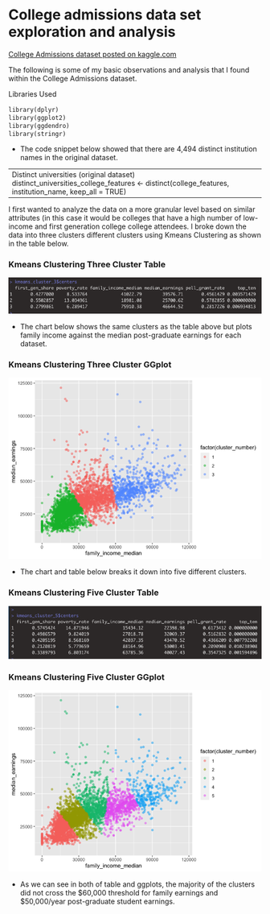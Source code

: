 # College admissions data set exploration and analysis #
<a href="https://www.kaggle.com/samsonqian/college-admissions">College Admissions dataset posted on kaggle.com</a>

The following is some of my basic observations and analysis that I found within the College Admissions dataset.

Libraries Used
```
library(dplyr)
library(ggplot2)
library(ggdendro)
library(stringr)
```



- The code snippet below showed that there are 4,494 distinct institution names in the original dataset.
<table><tbody><tr>
<td>Distinct universities (original dataset)
distinct_universities_college_features <- distinct(college_features, institution_name, keep_all = TRUE)</td>
</tr></tbody></table>


I first wanted to analyze the data on a more granular level based on similar attributes (in this case it would be colleges that have a high number of low-income and first generation college college attendees. I broke down the data into three clusters different clusters using Kmeans Clustering as shown in the table below.
 
### Kmeans Clustering Three Cluster Table ###
<img src ="https://github.com/andrejensen302/College_admissions_data_set_analysis/blob/726ffc5151957e5118293b08ddb456865e53210b/misc_images/kmeans_3cluster_family_income.png">

- The chart below shows the same clusters as the table above but plots family income against the median post-graduate earnings for each dataset.

### Kmeans Clustering Three Cluster GGplot ###
<img src ="https://github.com/andrejensen302/College_admissions_data_set_analysis/blob/13295b4fa6a5e57993a504cdff39ec55b197119b/College-admissions-Rmarkdown_files/figure-gfm/unnamed-chunk-4-1.png">

- The chart and table below breaks it down into five different clusters.

### Kmeans Clustering Five Cluster Table ###
<img src="https://github.com/andrejensen302/College_admissions_data_set_analysis/blob/master/misc_images/kmeans_5cluster_family_income.png">

### Kmeans Clustering Five Cluster GGplot ###
<img src="https://github.com/andrejensen302/College_admissions_data_set_analysis/blob/13295b4fa6a5e57993a504cdff39ec55b197119b/College-admissions-Rmarkdown_files/figure-gfm/unnamed-chunk-5-1.png">

- As we can see in both of table and ggplots, the majority of the clusters did not cross the $60,000 threshold for family earnings and $50,000/year post-graduate student earnings.
